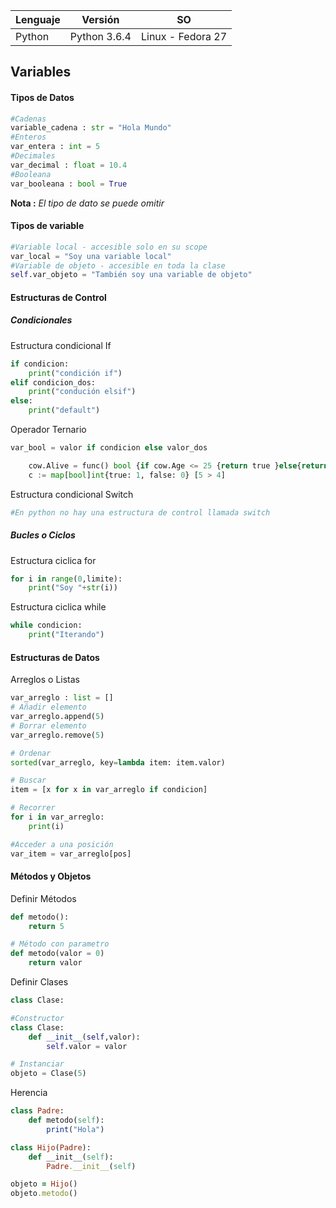 | Lenguaje | Versión        | SO                |
| -------- | -------------- | ----------------- |
| Python   | Python 3.6.4   | Linux - Fedora 27 |


## Variables
#### Tipos de Datos
```python
#Cadenas
variable_cadena : str = "Hola Mundo"
#Enteros
var_entera : int = 5
#Decimales
var_decimal : float = 10.4
#Booleana
var_booleana : bool = True
```
**Nota :** *El tipo de dato se puede omitir* 

#### Tipos de variable
```python
#Variable local - accesible solo en su scope
var_local = "Soy una variable local"
#Variable de objeto - accesible en toda la clase
self.var_objeto = "También soy una variable de objeto"
```
#### Estructuras de Control

##### Condicionales
Estructura condicional If
```python
if condicion:
    print("condición if")
elif condicion_dos:
    print("condución elsif")
else:
    print("default")
```

Operador Ternario
```python
var_bool = valor if condicion else valor_dos

	cow.Alive = func() bool {if cow.Age <= 25 {return true }else{return false}}()
    c := map[bool]int{true: 1, false: 0} [5 > 4]
```

Estructura condicional Switch
```python
#En python no hay una estructura de control llamada switch
```

##### Bucles o Ciclos
Estructura ciclica for

```python
for i in range(0,limite):
    print("Soy "+str(i))
```

Estructura ciclica while
```python
while condicion:
    print("Iterando")
```
#### Estructuras de Datos
Arreglos o Listas
```python
var_arreglo : list = []
# Añadir elemento
var_arreglo.append(5)
# Borrar elemento
var_arreglo.remove(5)

# Ordenar
sorted(var_arreglo, key=lambda item: item.valor)

# Buscar
item = [x for x in var_arreglo if condicion]

# Recorrer
for i in var_arreglo:
    print(i)

#Acceder a una posición
var_item = var_arreglo[pos]
```
#### Métodos y Objetos
Definir Métodos
```python
def metodo():
    return 5

# Método con parametro
def metodo(valor = 0)
    return valor
```

Definir Clases
```python
class Clase:

#Constructor
class Clase:
    def __init__(self,valor):
        self.valor = valor

# Instanciar
objeto = Clase(5)
```

Herencia
```ruby
class Padre:
    def metodo(self):
        print("Hola")

class Hijo(Padre):
    def __init__(self):
        Padre.__init__(self)

objeto = Hijo()
objeto.metodo()
```